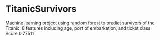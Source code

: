 # TitanicSurvivors
Machine learning project using random forest to predict survivors of the Titanic. 8 features including age, port of embarkation, and ticket class
Score 0.77511
